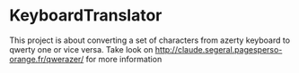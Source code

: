 # KeyboardTranslator
This project is about converting a set of characters from azerty keyboard to qwerty one or vice versa.
Take look on http://claude.segeral.pagesperso-orange.fr/qwerazer/ for more information

